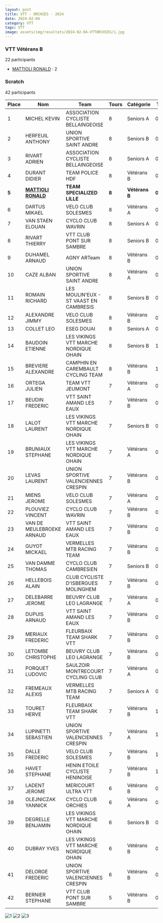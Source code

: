```yaml
---
layout: post
title: VTT - ORCHIES - 2024
date: 2024-02-04
category: VTT
tags: VTT
image: assets/img/resultats/2024-02-04-VTTORCHIES/1.jpg
---
```


### VTT Vétérans B
22 participants
- [MATTIOLI RONALD](https://teamspecializedlille.github.io/coureurs/mattiolironald) : 2

### Scratch
42 participants

| Place | Nom | Team | Tours | Catégorie | Temps |
|---|---|---|---|---|---|
| 1 | MICHEL KEVIN | ASSOCIATION CYCLISTE BELLAINGEOISE | 8 | Seniors A | 0:52:56 | 
| 2 | HERFEUIL ANTHONY | UNION SPORTIVE SAINT ANDRE | 8 | Seniors B | 0:53:2 | 
| 3 | RIVART ADRIEN | ASSOCIATION CYCLISTE BELLAINGEOISE | 8 | Seniors A | 0:54:30 | 
| 4 | DURANT DIDIER | TEAM POLICE HDF | 8 | Vétérans B | 0:55:36 | 
| **5** | **[MATTIOLI RONALD](https://teamspecializedlille.github.io/coureurs/mattiolironald)** | **TEAM SPECIALIZED LILLE** | **8** | **Vétérans B** | **0:56:52** | 
| 6 | DARTUS MIKAEL | VELO CLUB SOLESMES | 8 | Vétérans A | 0:57:16 | 
| 7 | VAN STAEN ELOUAN | CYCLO CLUB WAVRIN | 8 | Seniors A | 0:57:37 | 
| 8 | RIVART THIERRY | VTT  CLUB PONT SUR SAMBRE | 8 | Seniors B | 0:58:19 | 
| 9 | DUHAMEL ARNAUD | AGNY ARTeam | 8 | Vétérans B | 0:58:40 | 
| 10 | CAZE ALBAN | UNION SPORTIVE SAINT ANDRE | 8 | Vétérans A | 0:58:50 | 
| 11 | ROMAIN RICHARD | LES MOULIN'EUX - ST VAAST EN CAMBRESIS | 8 | Seniors B | 0:58:51 | 
| 12 | ALEXANDRE JIMMY | VELO CLUB SOLESMES | 8 | Vétérans B | 0:59:34 | 
| 13 | COLLET LEO | ESEG DOUAI | 8 | Seniors A | 0:59:38 | 
| 14 | BAUDOIN ETIENNE | LES VIKINGS VTT MARCHE NORDIQUE OHAIN | 8 | Seniors B | 1:0:32 | 
| 15 | BREVIERE ALEXANDRE | CAMPHIN EN CAREMBAULT CYCLING TEAM | 8 | Vétérans B | 1:1:4 | 
| 16 | ORTEGA JULIEN | TEAM VTT JEUMONT | 7 | Vétérans A | 0:53:12 | 
| 17 | BEUDIN FREDERIC | VTT SAINT AMAND LES EAUX | 7 | Vétérans B | 0:53:29 | 
| 18 | LALOT LAURENT | LES VIKINGS VTT MARCHE NORDIQUE OHAIN | 7 | Seniors B | 0:53:32 | 
| 19 | BRUNIAUX STEPHANE | LES VIKINGS VTT MARCHE NORDIQUE OHAIN | 7 | Vétérans A | 0:53:45 | 
| 20 | LEVAS LAURENT | UNION SPORTIVE VALENCIENNES CRESPIN | 7 | Vétérans B | 0:53:59 | 
| 21 | MIENS JEROME | VELO CLUB SOLESMES | 7 | Vétérans A | 0:54:7 | 
| 22 | PLOUVIEZ VINCENT | CYCLO CLUB WAVRIN | 7 | Vétérans B | 0:54:41 | 
| 23 | VAN DE MEULEBROEKE ARNAUD | VTT SAINT AMAND LES EAUX | 7 | Vétérans B | 0:54:52 | 
| 24 | GUYOT MICKAEL | VERMELLES MTB RACING TEAM | 7 | Vétérans B | 0:54:57 | 
| 25 | VAN DAMME THOMAS | CYCLO CLUB CAMBRESIEN | 7 | Seniors B | 0:55:32 | 
| 26 | HELLEBOIS ALAIN | CLUB CYCLISTE D'ISBERGUES MOLINGHEM | 7 | Vétérans B | 0:55:33 | 
| 27 | DELEBARRE JEROME | BEUVRY CLUB LEO LAGRANGE | 7 | Vétérans A | 0:55:45 | 
| 28 | DUPUIS ARNAUD | VTT SAINT AMAND LES EAUX | 7 | Vétérans B | 0:56:3 | 
| 29 | MERIAUX FREDERIC | FLEURBAIX TEAM SHARK VTT | 7 | Vétérans B | 0:56:23 | 
| 30 | LETOMBE CHRISTOPHE | BEUVRY CLUB LEO LAGRANGE | 7 | Vétérans B | 0:57:11 | 
| 31 | PORQUET LUDOVIC | SAULZOIR MONTRECOURT CYCLING CLUB | 7 | Vétérans A | 0:58:25 | 
| 32 | FREMEAUX ALEXIS | VERMELLES MTB RACING TEAM | 7 | Seniors A | 0:59:40 | 
| 33 | TOURET HERVE | FLEURBAIX TEAM SHARK VTT | 7 | Vétérans B | 1:0:1 | 
| 34 | LUPINETTI SEBASTIEN | UNION SPORTIVE VALENCIENNES CRESPIN | 7 | Vétérans A | 1:0:48 | 
| 35 | DALLE FREDERIC | VELO CLUB SOLESMES | 7 | Vétérans B | 1:0:48 | 
| 36 | HAVET STEPHANE | HENIN ETOILE CYCLISTE HENINOISE | 7 | Vétérans B | 1:0:48 | 
| 37 | LADENT JEROME | MERICOURT ULTRA VTT | 6 | Vétérans B | 0:54:39 | 
| 38 | OLEJNICZAK YANNICK | CYCLO CLUB ORCHIES | 6 | Vétérans A | 0:54:40 | 
| 39 | DEGRELLE BENJAMIN | LES VIKINGS VTT MARCHE NORDIQUE OHAIN | 6 | Seniors B | 0:55:6 | 
| 40 | DUBRAY YVES | LES VIKINGS VTT MARCHE NORDIQUE OHAIN | 6 | Vétérans B | 0:57:51 | 
| 41 | DELORGE FREDERIC | UNION SPORTIVE VALENCIENNES CRESPIN | 6 | Vétérans B | 0:59:26 | 
| 42 | BERNIER STEPHANE | VTT  CLUB PONT SUR SAMBRE | 5 | Vétérans B | 0:53:11 | 

![1](http://teamspecializedlille.github.io/assets/img/resultats/2024-02-04-VTTORCHIES/1.jpg)
![2](http://teamspecializedlille.github.io/assets/img/resultats/2024-02-04-VTTORCHIES/2.jpg)
![3](http://teamspecializedlille.github.io/assets/img/resultats/2024-02-04-VTTORCHIES/3.jpg)